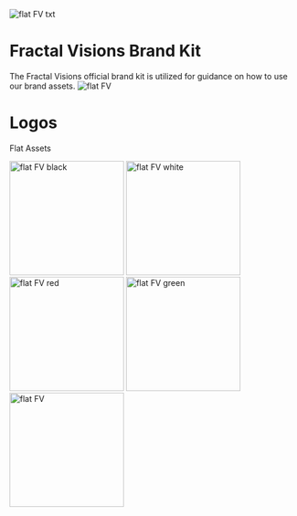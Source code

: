 ![flat FV txt](https://github.com/user-attachments/assets/7ad457ae-6a45-40e9-b3f5-ebd9e90f7236)

# Fractal Visions Brand Kit

The Fractal Visions official brand kit is utilized for guidance on how to use our brand assets.
![flat FV](https://github.com/user-attachments/assets/22eb62df-9266-4ac6-9847-054bc07a60cd)

# Logos

Flat Assets

<img width="200" alt="flat FV black" src="https://github.com/user-attachments/assets/ca7a41a4-a75f-490c-afa0-1c73195d7257" />
<img width="200" alt="flat FV white" src="https://github.com/user-attachments/assets/3ab011d0-b81d-450b-8631-68f48c478097" />
<img width="200" alt="flat FV red" src="https://github.com/user-attachments/assets/2f355b4b-835b-49cb-a1e8-0fc2588701a0" />
<img width="200" alt="flat FV green" src="https://github.com/user-attachments/assets/0272bc90-ac97-4a65-8809-1f1f7647bd8c" />
<img width="200" alt="flat FV" src="https://github.com/user-attachments/assets/542f51cc-dbbe-4985-96ab-c022148505e6" />

